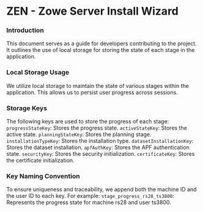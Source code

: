 # ZEN - Zowe Server Install Wizard

### Introduction

This document serves as a guide for developers contributing to the project. It outlines the use of local storage for storing the state of each stage in the application.


### Local Storage Usage

We utilize local storage to maintain the state of various stages within the application. This allows us to persist user progress across sessions.

### Storage Keys

The following keys are used to store the progress of each stage:
`progressStateKey`: Stores the progress state.
`activeStateKey`: Stores the active state.
`planningStateKey`: Stores the planning stage.
`installationTypeKey`: Stores the installation type.
`datasetInstallationKey`: Stores the dataset installation.
`apfAuthKey`: Stores the APF authentication state.
`securityKey`: Stores the security initialization.
`certificateKey`: Stores the certificate initialization.

### Key Naming Convention

To ensure uniqueness and traceability, we append both the machine ID and the user ID to each key. For example:
`stage_progress_rs28_ts3800`: Represents the progress state for machine rs28 and user ts3800.
